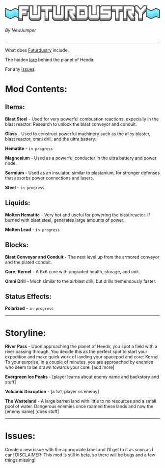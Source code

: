 ![Logo](sprites/ui/futurdustry_logo.png)
###### By NewJumper

---
 What does [Futurdustry](https://github.com/NewJumper/Futurdustry#mod-contents) include.
 
 The hidden [lore](https://github.com/NewJumper/Futurdustry#storyline) behind the planet of Heedir.
 
 For any [issues](https://github.com/NewJumper/Futurdustry#issues).
 
# Mod Contents:
## Items:
**Blast Steel** - Used for very powerful combustion reactions, expecially in the blast reactor. Research to unlock the blast conveyor and conduit.

**Glass** - Used to construct powerful machinery such as the alloy blaster, blast reactor, omni drill, and the ultra battery.

**Hematite** - `in progress`

**Magnesium** - Used as a powerful conducter in the ultra battery and power node.

**Sermium** - Used as an insulator, similar to plastanium, for stronger defenses that absorbs power connections and lasers.

**Steel** - `in progress`

## Liquids:
**Molten Hematite** - Very hot and useful for powering the blast reactor. If burned with blast steel, generates large amounts of power.

**Molten Lead** - `in progress`

## Blocks:
**Blast Conveyor and Conduit** - The next level up from the armored conveyor and the plated conduit.

**Core: Kernel** - A 6x6 core with upgraded health, storage, and unit.

**Omni Drill** - Much similar to the airblast drill, but drills tremendously faster.

## Status Effects:
**Polarized** - `in progress`

---
# Storyline:
**River Pass** - Upon approaching the planet of Heedir, you spot a field with a river passing through. You decide this as the perfect spot to start your expedition and make quick work of landing your spacepod and core: Kernel. To your surprise, in a couple of minutes, you are approached by enemies who seem to be drawn towards your core. [add more]

**Evergreen Ice Peaks** - [player learns about enemy name and backstory and stuff]

**Volcanic Disruption** - [a 1v1, player vs enemy]

**The Wasteland** - A large barren land with little to no resources and a small pool of water. Dangerous enemies once roamed these lands and now the [enemy name] [does stuff]

---
# Issues:
Create a new issue with the appropriate label and I'll get to it as soon as I can! DISCLAIMER: This mod is still in beta, so there will be bugs and a few things missing!
